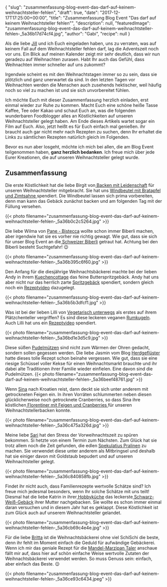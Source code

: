 {
    "slug": "zusammenfassung-blog-event-das-darf-auf-keinem-weihnachtsteller-fehlen",
    "draft": true,
    "date": "2017-12-17T17:25:00+00:00",
    "title": "Zusammenfassung Blog Event \"Das darf auf keinem Weihnachtsteller fehlen\"",
    "description": null,
    "featuredImage": "zusammenfassung-blog-event-das-darf-auf-keinem-weihnachtsteller-fehlen-_5a36b17d74cf4.jpg",
    "author": "Gabi",
    "recipe": null
}

Als die liebe [Jill](http://www.kleineskuliversum.com/ "Jill") und ich Euch eingeladen haben, uns zu verraten, was auf keinem Fall auf dem Weihnachtsteller fehlen darf, lag die Adventszeit noch vor uns. Ein Blick auf meinen Kalender zeigt mir sehr deutlich, dass wir nun geradezu auf Weihnachten zurasen. Habt Ihr auch das Gefühl, dass Weihnachten immer schneller auf uns zukommt?

Irgendwie scheint es mit den Weihnachtstagen immer so zu sein, dass sie plötzlich und ganz unerwartet da sind. In den letzten Tagen vor Weihnachten werden die Menschen auch zusehends hektischer, weil häufig noch so viel zu machen ist und sie sich unvorbereitet fühlen.

Ich möchte Euch mit dieser Zusammenfassung herzlich einladen, erst einmal wieder zur Ruhe zu kommen. Macht Euch eine schöne heiße Tasse Kaffee, Tee oder Kakao und schaut Euch an, was die folgenden wunderbaren Foodblogger alles an Köstlichkeiten auf unseren Weihnachtsteller gelegt haben. Am Ende dieses Artikels wartet sogar ein Film auf Euch. Also, jetzt heißt es für Euch einfach mal genießen. ihr braucht auch gar nicht mehr nach Rezepten zu suchen, denn Ihr erhaltet die Links zu sämtlichen Rezepten natürlich gleich im Folgenden.

Bevor es nun aber losgeht, möchte ich mich bei allen, die am Blog Event teilgenommen haben, **ganz herzlich bedanken**. Ich freue mich über jede Eurer Kreationen, die auf unseren Weihnachtsteller gelegt wurde.

## Zusammenfassung


Die erste Köstlichkeit hat die liebe Birgit von[ Backen mit Leidenschaft](https://backenmitleidenschaftblog.wordpress.com/ " Backen mit Leidenschaft") für unseren Weihnachtsteller mitgebracht. Sie hat uns [Windbeutel mit Bratapfel und Zimtsahne ](https://backenmitleidenschaftblog.wordpress.com/2017/11/29/windbeutel-mit-bratapfel-und-zimtsahne/ "Windbeutel mit Bratapfel und Zimtsahne ")spendiert. Die Windbeutel lassen sich prima vorbereiten, denn man kann das Gebäck zunächst backen und am folgenden Tag mit der Füllung versehen.

{{< photo filename="zusammenfassung-blog-event-das-darf-auf-keinem-weihnachtsteller-fehlen-_5a36b0c2c5264.jpg" >}}

Die liebe Wilma von [Pane - Bistecca](http://pane-bistecca.com/index.html "Pane - Bistecca") wollte schon immer Biberli machen, aber irgendwie hat sie es vorher nie richtig gewagt. Wie gut, dass sie sich für unser Blog Event an die[ Schweizer Biberli](http://pane-bistecca.com/rezepte-recipe-blog/schweizer-biberli " Schweizer Biberli") getraut hat. Achtung bei den Biberli besteht Suchtgefahr! 😉

{{< photo filename="zusammenfassung-blog-event-das-darf-auf-keinem-weihnachtsteller-fehlen-_5a36b395c6f60.jpg" >}}

Den Anfang für die diesjährige Weihnachtsbäckerei machte bei der lieben Andy in ihrem [Kuechencottage](http://kuechencottage.de/ "Kuechencottage") das feine Butterspritzgebäck. Andy hat uns aber nicht nur das herrlich zarte [Spritzgebäck](http://kuechencottage.de/butterspritzgebaeck/ "Spritzgebäck") spendiert, sondern gleich noch ein [Rezeptvideo](https://www.youtube.com/watch?v=xJf6mHNcp-E "Rezeptvideo") dazugelegt.

{{< photo filename="zusammenfassung-blog-event-das-darf-auf-keinem-weihnachtsteller-fehlen-_5a36b5b3dfcf1.jpg" >}}

Was ist bei der lieben Lilli von [Vegetarisch unterwegs](http://vegetarisch-unterwegs.blogspot.de/ "Vegetarisch unterwegs") als erstes auf ihrem Plätzchenteller vergriffen? Es sind diese leckeren veganen [Rumkugeln](http://vegetarisch-unterwegs.blogspot.de/2017/12/weihnachtliche-rumkugeln-black-white.html "Rumkugeln "). Auch Lilli hat uns ein [Rezeptvideo](https://www.youtube.com/watch?v=DQbPhsfzCC0 "Rezeptvideo") spendiert.

{{< photo filename="zusammenfassung-blog-event-das-darf-auf-keinem-weihnachtsteller-fehlen-_5a36bd1e3d5c9.jpg" >}}

Diese süßen [Pudelmützen](http://herdgefluester.de/pudelmuetzen/ "Pudelmützen") sind nicht zum Wärmen der Ohren gedacht, sondern sollen gegessen werden. Die liebe Jasmin vom Blog [Herdgeflüster](http://herdgefluester.de/ "Herdgeflüster") hatte dieses tolle Rezept schon beinahe vergessen. Wie gut, dass sie eine riesige Schüssel voller Kekse für einen Weihnachtsmarkt brauchte und ihr dabei alte Traditionen ihrer Familie wieder einfielen. Eine davon sind die Pudelmützen.
{{< photo filename="zusammenfassung-blog-event-das-darf-auf-keinem-weihnachtsteller-fehlen-_5a36beef48761.jpg" >}}

Wenn [Sina](https://giftigeblonde.com/ "Sina") nach Kroatien reist, dann deckt sie sich unter anderem mit getrockneten Feigen ein. In ihren Vorräten schlummerten neben diesen glücklicherweise noch getrocknete Cranberries, so dass Sina ihre köstlichen[ Florentiner mit Feigen und Cranberries ](https://giftigeblonde.com/2017/12/07/florentiner-mit-feigen-und-cranberries/ " Florentiner mit Feigen und Cranberries ")für unseren Weihnachtstellerbacken konnte.

{{< photo filename="zusammenfassung-blog-event-das-darf-auf-keinem-weihnachtsteller-fehlen-_5a36c475a326d.jpg" >}}

Meine liebe [Sari](https://www.sariskuechenchaos.de/ "Sari") hat den Stress der Vorweihnachtszeit zu spüren bekommen. Si hetzte von einem Termin zum Nächsten. Zum Glück hat sie trotz allem noch die Zeit gefunden, die edlen [Spekulatius Pralinen](https://www.sariskuechenchaos.de/festtage/weihnachten/spekulatius-pralinen/ "Spekulatius Pralinen") zu machen. Sie verwendet diese unter anderem als Mitbringsel und deshalb hat sie einiger davon mit Goldstaub bepudert und auf unseren Weihnachtsteller gelegt.

{{< photo filename="zusammenfassung-blog-event-das-darf-auf-keinem-weihnachtsteller-fehlen-_5a36c840858fb.jpg" >}}

Findet ihr nicht auch, dass Familienrezepte wertvolle Schätze sind? Ich freue mich jedesmal besonders, wenn Ihr solche Schätze mit uns teilt! Diesmal hat die liebe Katrin in ihrer[ Hobbyküche](https://krabsch.blogspot.de/ " Hobbyküche") das leckerste[ Schwarz-Weiß-Gebäck](https://krabsch.blogspot.de/2017/12/schwarz-wei-geback.html " Schwarz-Weiß-Gebäck") ihrer Mutter nachgebacken. Sie wollte es schon immer einmal daran versuchen und in diesem Jahr hat es geklappt. Diese Köstlichkeit ist zum Glück auch auf unserem Weihnachtsteller gelandet.

{{< photo filename="zusammenfassung-blog-event-das-darf-auf-keinem-weihnachtsteller-fehlen-_5a36cb69c4e4e.jpg" >}}

Für die liebe [Britta](https://geniesserle.com/ "Britta") ist die Weihnachtsbäckerei ohne viel SchiSchi die beste, denn ihr fehlt im Moment einfach die Geduld für aufwändige Gebäckerei. Wenn ich mir das geniale Rezept für die [Mandel-Marzipan Taler](https://geniesserle.com/2017/12/12/mandel-marzipan-taler/ "Mandel-Marzipan Taler") anschaue fällt mir auf, dass hier auf schön einfache Weise wertvolle Zutaten der Weihnachtsbäckerei verwendet werden. So muss Genuss sein: einfach, aber einfach das Beste. 😉

{{< photo filename="zusammenfassung-blog-event-das-darf-auf-keinem-weihnachtsteller-fehlen-_5a36ce93c6434.jpeg" >}}